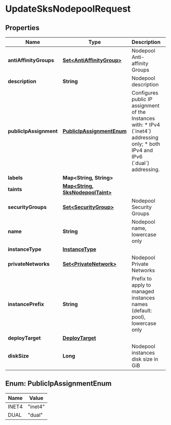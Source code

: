 

# UpdateSksNodepoolRequest


## Properties

| Name | Type | Description | Notes |
|------------ | ------------- | ------------- | -------------|
|**antiAffinityGroups** | [**Set&lt;AntiAffinityGroup&gt;**](AntiAffinityGroup.md) | Nodepool Anti-affinity Groups |  [optional] |
|**description** | **String** | Nodepool description |  [optional] |
|**publicIpAssignment** | [**PublicIpAssignmentEnum**](#PublicIpAssignmentEnum) | Configures public IP assignment of the Instances with:  * IPv4 (&#x60;inet4&#x60;) addressing only; * both IPv4 and IPv6 (&#x60;dual&#x60;) addressing. |  [optional] |
|**labels** | **Map&lt;String, String&gt;** |  |  [optional] |
|**taints** | [**Map&lt;String, SksNodepoolTaint&gt;**](SksNodepoolTaint.md) |  |  [optional] |
|**securityGroups** | [**Set&lt;SecurityGroup&gt;**](SecurityGroup.md) | Nodepool Security Groups |  [optional] |
|**name** | **String** | Nodepool name, lowercase only |  [optional] |
|**instanceType** | [**InstanceType**](InstanceType.md) |  |  [optional] |
|**privateNetworks** | [**Set&lt;PrivateNetwork&gt;**](PrivateNetwork.md) | Nodepool Private Networks |  [optional] |
|**instancePrefix** | **String** | Prefix to apply to managed instances names (default: pool), lowercase only |  [optional] |
|**deployTarget** | [**DeployTarget**](DeployTarget.md) |  |  [optional] |
|**diskSize** | **Long** | Nodepool instances disk size in GiB |  [optional] |



## Enum: PublicIpAssignmentEnum

| Name | Value |
|---- | -----|
| INET4 | &quot;inet4&quot; |
| DUAL | &quot;dual&quot; |



